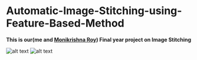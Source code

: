 # Automatic-Image-Stitching-using-Feature-Based-Method

**This is our(me and [Monikrishna Roy](https://github.com/moni-roy/)) Final year project on Image Stitching**


![alt text](https://github.com/mahbubcseju/Automatic-Image-Stitching-using-Feature-Based-Method-/blob/master/Input%20set%20(Original)/1.jpg)
![alt text](https://github.com/mahbubcseju/Automatic-Image-Stitching-using-Feature-Based-Method-/blob/master/Original%20Image/Image.jpg)
